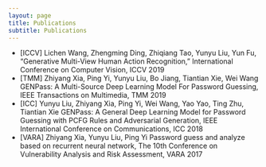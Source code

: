 ```yaml
---
layout: page
title: Publications
subtitle: Publications
---
```


- [ICCV] Lichen Wang, Zhengming Ding, Zhiqiang Tao, Yunyu Liu, Yun Fu, “Generative Multi-View Human Action Recognition,” International Conference on Computer Vision, ICCV 2019
- [TMM] Zhiyang Xia, Ping Yi, Yunyu Liu, Bo Jiang, Tiantian Xie, Wei Wang GENPass: A Multi-Source Deep Learning Model For Password Guessing, IEEE Transactions on Multimedia, TMM 2019
- [ICC] Yunyu Liu, Zhiyang Xia, Ping Yi, Wei Wang, Yao Yao, Ting Zhu, Tiantian Xie GENPass: A General Deep Learning Model for Password Guessing with PCFG Rules and Adversarial Generation, IEEE International Conference on Communications, ICC 2018
- [VARA] Zhiyang Xia, Yunyu Liu, Ping Yi Password guess and analyze based on recurrent neural network, The 10th Conference on Vulnerability Analysis and Risk Assessment, VARA 2017
